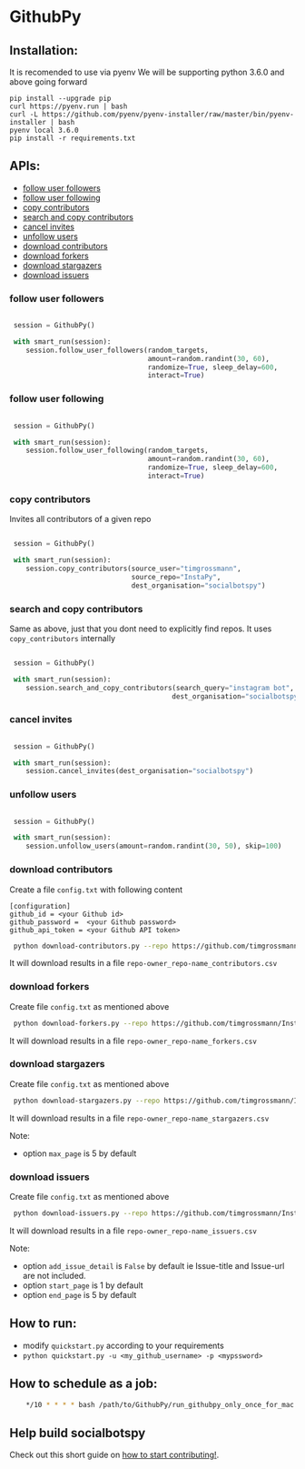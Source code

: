 # GithubPy

## Installation:
It is recomended to use via pyenv We will be supporting python 3.6.0 and above going forward

```
pip install --upgrade pip
curl https://pyenv.run | bash
curl -L https://github.com/pyenv/pyenv-installer/raw/master/bin/pyenv-installer | bash
pyenv local 3.6.0
pip install -r requirements.txt
```

##  APIs:
  - [follow user followers](#follow-user-followers)
  - [follow user following](#follow-user-following)
  - [copy contributors](#copy-contributors)
  - [search and copy contributors](#search-and-copy-contributors)
  - [cancel invites](#cancel-invites)
  - [unfollow users](#unfollow-users)
  - [download contributors](#download-contributors)
  - [download forkers](#download-forkers)
  - [download stargazers](#download-stargazers)
  - [download issuers](#download-issuers)

### follow user followers
 
```python

 session = GithubPy()

 with smart_run(session):
    session.follow_user_followers(random_targets,
                                  amount=random.randint(30, 60),
                                  randomize=True, sleep_delay=600,
                                  interact=True)
 ```
 
### follow user following
 
```python

 session = GithubPy()

 with smart_run(session):
    session.follow_user_following(random_targets,
                                  amount=random.randint(30, 60),
                                  randomize=True, sleep_delay=600,
                                  interact=True)
 ```

### copy contributors

Invites all contributors of a given repo

```python

 session = GithubPy()

 with smart_run(session):
    session.copy_contributors(source_user="timgrossmann",
                              source_repo="InstaPy",
                              dest_organisation="socialbotspy")
 ```


### search and copy contributors

Same as above, just that you dont need to explicitly find repos. It uses `copy_contributors` internally

```python

 session = GithubPy()

 with smart_run(session):
    session.search_and_copy_contributors(search_query="instagram bot",
                                        dest_organisation="socialbotspy")
 ```

### cancel invites

```python

 session = GithubPy()

 with smart_run(session):
    session.cancel_invites(dest_organisation="socialbotspy")
 ```


### unfollow users

```python

 session = GithubPy()

 with smart_run(session):
    session.unfollow_users(amount=random.randint(30, 50), skip=100)
 ```

### download contributors

Create a file `config.txt` with following content
```text
[configuration]
github_id = <your Github id>
github_password =  <your Github password>
github_api_token = <your Github API token>
```

```bash
 python download-contributors.py --repo https://github.com/timgrossmann/InstaPy
```
It will download results in a file `repo-owner_repo-name_contributors.csv`

### download forkers

Create file `config.txt` as mentioned above
```bash
 python download-forkers.py --repo https://github.com/timgrossmann/InstaPy
```
It will download results in a file `repo-owner_repo-name_forkers.csv`

### download stargazers

Create file `config.txt` as mentioned above
```bash
 python download-stargazers.py --repo https://github.com/timgrossmann/InstaPy --max_page 7
```
It will download results in a file `repo-owner_repo-name_stargazers.csv`

Note:
- option `max_page` is 5 by default

### download issuers

Create file `config.txt` as mentioned above

```bash
 python download-issuers.py --repo https://github.com/timgrossmann/InstaPy --add_issue_detail True --start_page 2 --end_page 6
```
It will download results in a file `repo-owner_repo-name_issuers.csv`

Note:
- option `add_issue_detail` is `False` by default ie Issue-title and Issue-url are not included.
- option `start_page` is 1 by default
- option `end_page` is 5 by default


## How to run:

 -  modify `quickstart.py` according to your requirements
 -  `python quickstart.py -u <my_github_username> -p <mypssword>`


## How to schedule as a job:

```bash
    */10 * * * * bash /path/to/GithubPy/run_githubpy_only_once_for_mac.sh /path/to/GithubPy/quickstart.py $USERNAME $PASSWORD
```

## Help build socialbotspy
Check out this short guide on [how to start contributing!](https://github.com/InstaPy/instapy-docs/blob/master/CONTRIBUTORS.md).





